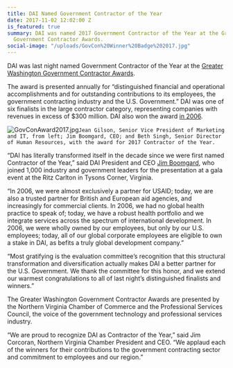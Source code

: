 ```yaml
---
title: DAI Named Government Contractor of the Year
date: 2017-11-02 12:02:00 Z
is_featured: true
summary: DAI was named 2017 Government Contractor of the Year at the Greater Washington
  Government Contractor Awards.
social-image: "/uploads/GovCon%20Winner%20Badge%202017.jpg"
---
```


DAI was last night named Government Contractor of the Year at the [Greater Washington Government Contractor Awards](http://www.novachamber.org/greater-washington-government-contracting-awards.html).

The award is presented annually for “distinguished financial and operational accomplishments and for outstanding contributions to its employees, the government contracting industry and the U.S. Government.” DAI was one of six finalists in the large contractor category, representing companies with revenues in excess of $300 million. DAI also won the award [in 2006](https://washingtontechnology.com/Articles/2006/10/30/2006-Greater-Washington-Government-Contractor-Awards-Partnership-takes-center-stage.aspx?Page=2).

![GovConAward2017.jpg](/uploads/GovConAward2017.jpg)`Jean Gilson, Senior Vice President of Marketing and IT, from left; Jim Boomgard, CEO; and Beth Singh, Senior Director of Human Resources, with the award for 2017 Contractor of the Year.`

<!--more-->

“DAI has literally transformed itself in the decade since we were first named Contractor of the Year,” said DAI President and CEO [Jim Boomgard](https://www.dai.com/who-we-are/board/james-boomgard), who joined 1,000 industry and government leaders for the presentation at a gala event at the Ritz Carlton in Tysons Corner, Virginia.

“In 2006, we were almost exclusively a partner for USAID; today, we are also a trusted partner for British and European aid agencies, and increasingly for commercial clients. In 2006, we had no global health practice to speak of; today, we have a robust health portfolio and we integrate services across the spectrum of international development. In 2006, we were wholly owned by our employees, but only by our U.S. employees; today, all of our global corporate employees are eligible to own a stake in DAI, as befits a truly global development company.”

“Most gratifying is the evaluation committee’s recognition that this structural transformation and diversification actually makes DAI a better partner for the U.S. Government. We thank the committee for this honor, and we extend our warmest congratulations to all of last night’s distinguished finalists and winners.”

The Greater Washington Government Contractor Awards are presented by the Northern Virginia Chamber of Commerce and the Professional Services Council, the voice of the government technology and professional services industry. 

“We are proud to recognize DAI as Contractor of the Year,” said Jim Corcoran, Northern Virginia Chamber President and CEO. “We applaud each of the winners for their contributions to the government contracting sector and commitment to employees and our region.”
